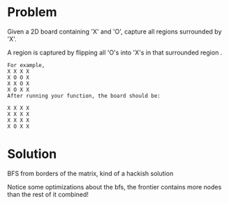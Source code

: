 Problem
===
Given a 2D board containing 'X' and 'O', capture all regions surrounded
by 'X'.

A region is captured by flipping all 'O's into 'X's in that surrounded
region .

    For example,
    X X X X
    X O O X
    X X O X
    X O X X
    After running your function, the board should be:

    X X X X
    X X X X
    X X X X
    X O X X

Solution
===
BFS from borders of the matrix, kind of a hackish solution

Notice some optimizations about the bfs, the frontier contains more nodes than the rest of it combined!